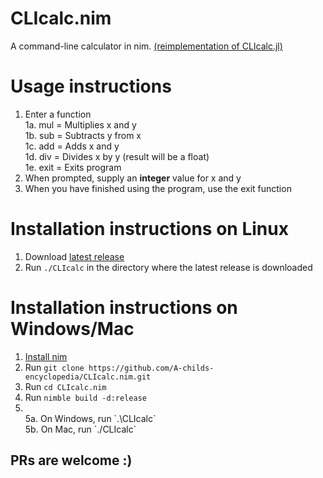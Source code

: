 # CLIcalc.nim
A command-line calculator in nim. [(reimplementation of CLIcalc.jl)](https://github.com/A-childs-encyclopedia/CLIcalc.jl/)

# Usage instructions 
1. Enter a function <br/>
   1a. mul = Multiplies x and y <br/>
   1b. sub = Subtracts y from x <br/>
   1c. add = Adds x and y <br/>
   1d. div = Divides x by y (result will be a float) <br/>
   1e. exit = Exits program <br/>
2. When prompted, supply an **integer** value for x and y
3. When you have finished using the program, use the exit function

# Installation instructions on Linux
1. Download [latest release](https://github.com/A-childs-encyclopedia/CLIcalc.nim/releases)
2. Run `./CLIcalc` in the directory where the latest release is downloaded

# Installation instructions on Windows/Mac
1. [Install nim](https://nim-lang.org/install.html)
2. Run `git clone https://github.com/A-childs-encyclopedia/CLIcalc.nim.git`
3. Run `cd CLIcalc.nim`
4. Run `nimble build -d:release`
5. <br/>
   5a. On Windows, run `.\CLIcalc` <br/>
   5b. On Mac, run `./CLIcalc`

## PRs are welcome :)
